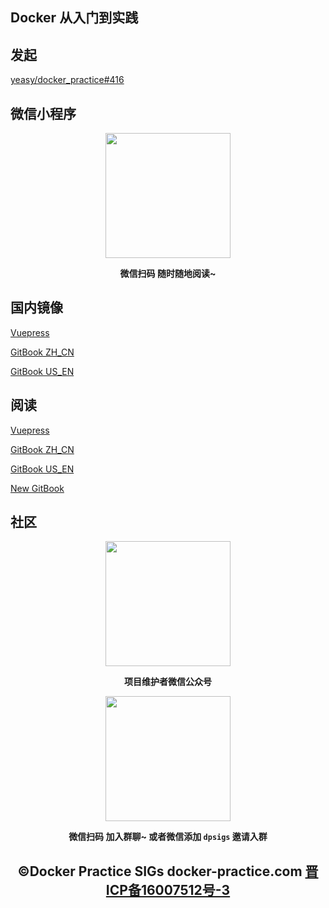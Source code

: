 ## Docker 从入门到实践

## 发起

[yeasy/docker_practice#416](https://github.com/yeasy/docker_practice/issues/416)

## 微信小程序

<p align="center">
<img width="200" src="https://yewm28.coding-pages.com/49682252-3ac4c500-faec-11e8-86ab-eafe0139be6b.jpg">
</p>

<p align="center"><strong>微信扫码 随时随地阅读~</strong></p>


## 国内镜像

[Vuepress](https://vuepress.mirror.docker-practice.com)

[GitBook ZH_CN](https://docker_practice.gitee.io/zh-cn)

[GitBook US_EN](https://docker_practice.gitee.io/us-en)

## 阅读

[Vuepress](https://vuepress.docker-practice.com)

[GitBook ZH_CN](https://docker-practice.github.io/zh-cn)

[GitBook US_EN](https://docker-practice.github.io/us-en)

[New GitBook](https://gitbook.docker-practice.com)

## 社区

<p align="center">
<img width="200" src="https://yewm28.coding-pages.com/46847944-84a96b80-ce19-11e8-9f0c-ec84b2ac463e.jpg">
</p>

<p align="center"><strong>项目维护者微信公众号</strong></p>

<p align="center">
<img width="200" src="https://yewm28.coding-pages.com/wechat.jpg">
</p>

<p align="center"><strong>微信扫码 加入群聊~ 或者微信添加 <code>dpsigs</code> 邀请入群</strong></p>


<h2 align="center">©Docker Practice SIGs docker-practice.com <a href="http://www.beian.miit.gov.cn/"><strong>晋ICP备16007512号-3</strong></a></h2>
